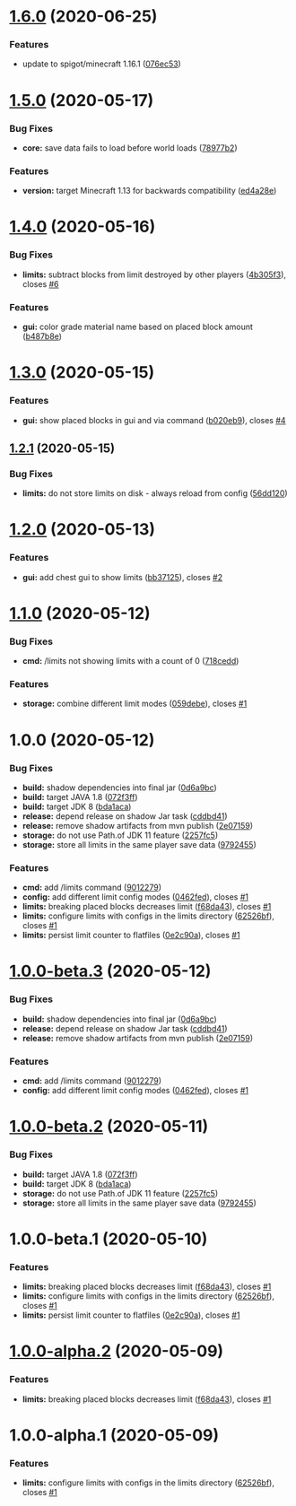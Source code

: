 # [1.6.0](https://github.com/Silthus/sLimits/compare/v1.5.0...v1.6.0) (2020-06-25)


### Features

* update to spigot/minecraft 1.16.1 ([076ec53](https://github.com/Silthus/sLimits/commit/076ec53782143a4b09d6a5224b884bfe9a37fba8))

# [1.5.0](https://github.com/Silthus/sLimits/compare/v1.4.0...v1.5.0) (2020-05-17)


### Bug Fixes

* **core:** save data fails to load before world loads ([78977b2](https://github.com/Silthus/sLimits/commit/78977b24946c4d1431fa07e075818d5d214c1a50))


### Features

* **version:** target Minecraft 1.13 for backwards compatibility ([ed4a28e](https://github.com/Silthus/sLimits/commit/ed4a28eb87d6d12ecd4a2cb7ded9341a3df3c154))

# [1.4.0](https://github.com/Silthus/sLimits/compare/v1.3.0...v1.4.0) (2020-05-16)


### Bug Fixes

* **limits:** subtract blocks from limit destroyed by other players ([4b305f3](https://github.com/Silthus/sLimits/commit/4b305f3ddcc6ae5bee93945c2f3caf98dce4437e)), closes [#6](https://github.com/Silthus/sLimits/issues/6)


### Features

* **gui:** color grade material name based on placed block amount ([b487b8e](https://github.com/Silthus/sLimits/commit/b487b8e3c7e1ca34b8764065d00e39fa80c959a6))

# [1.3.0](https://github.com/Silthus/sLimits/compare/v1.2.1...v1.3.0) (2020-05-15)


### Features

* **gui:** show placed blocks in gui and via command ([b020eb9](https://github.com/Silthus/sLimits/commit/b020eb9841094c63f71223856bd51287f886b946)), closes [#4](https://github.com/Silthus/sLimits/issues/4)

## [1.2.1](https://github.com/Silthus/sLimits/compare/v1.2.0...v1.2.1) (2020-05-15)


### Bug Fixes

* **limits:** do not store limits on disk - always reload from config ([56dd120](https://github.com/Silthus/sLimits/commit/56dd120cae24c527cdb5ea12eecff52ab276c020))

# [1.2.0](https://github.com/Silthus/sLimits/compare/v1.1.0...v1.2.0) (2020-05-13)


### Features

* **gui:** add chest gui to show limits ([bb37125](https://github.com/Silthus/sLimits/commit/bb3712539b4d0906bcc7496480def5bcf660f4fd)), closes [#2](https://github.com/Silthus/sLimits/issues/2)

# [1.1.0](https://github.com/Silthus/sLimits/compare/v1.0.0...v1.1.0) (2020-05-12)


### Bug Fixes

* **cmd:** /limits not showing limits with a count of 0 ([718cedd](https://github.com/Silthus/sLimits/commit/718cedd1d122fd8866f81d348810949f3dc25bc5))


### Features

* **storage:** combine different limit modes ([059debe](https://github.com/Silthus/sLimits/commit/059debec1a16d187bc9dc3b45b9a5b47845980e6)), closes [#1](https://github.com/Silthus/sLimits/issues/1)

# 1.0.0 (2020-05-12)


### Bug Fixes

* **build:** shadow dependencies into final jar ([0d6a9bc](https://github.com/Silthus/sLimits/commit/0d6a9bce8a8249ed79828a37062e7767a645101c))
* **build:** target JAVA 1.8 ([072f3ff](https://github.com/Silthus/sLimits/commit/072f3ffbf615280498b33df3f933daa075eac0c0))
* **build:** target JDK 8 ([bda1aca](https://github.com/Silthus/sLimits/commit/bda1aca489ec922dc86f956e936909ccb9dd1225))
* **release:** depend release on shadow Jar task ([cddbd41](https://github.com/Silthus/sLimits/commit/cddbd41549c53ebff076217a1c7370c5cdfdaf20))
* **release:** remove shadow artifacts from mvn publish ([2e07159](https://github.com/Silthus/sLimits/commit/2e07159abf428110a8148533160704049a591e9a))
* **storage:** do not use Path.of JDK 11 feature ([2257fc5](https://github.com/Silthus/sLimits/commit/2257fc54df79c8bcd71ca9a9d4a7a64b118f9027))
* **storage:** store all limits in the same player save data ([9792455](https://github.com/Silthus/sLimits/commit/9792455db2d1d7fdf96c01231110d791ad928590))


### Features

* **cmd:** add /limits command ([9012279](https://github.com/Silthus/sLimits/commit/9012279d54910e7d99c246ef868d1e420fa58de5))
* **config:** add different limit config modes ([0462fed](https://github.com/Silthus/sLimits/commit/0462fedf428890b05f0ee1fc9bbe4223c2dd3dc2)), closes [#1](https://github.com/Silthus/sLimits/issues/1)
* **limits:** breaking placed blocks decreases limit ([f68da43](https://github.com/Silthus/sLimits/commit/f68da430759d9d53b5b013f9faf040309e13dd11)), closes [#1](https://github.com/Silthus/sLimits/issues/1)
* **limits:** configure limits with configs in the limits directory ([62526bf](https://github.com/Silthus/sLimits/commit/62526bf6a0d0d60f1e94ac28aa1b10df306135cc)), closes [#1](https://github.com/Silthus/sLimits/issues/1)
* **limits:** persist limit counter to flatfiles ([0e2c90a](https://github.com/Silthus/sLimits/commit/0e2c90abfdaaf3d2f0b114396f2b7679fc841cb1)), closes [#1](https://github.com/Silthus/sLimits/issues/1)

# [1.0.0-beta.3](https://github.com/Silthus/sLimits/compare/v1.0.0-beta.2...v1.0.0-beta.3) (2020-05-12)


### Bug Fixes

* **build:** shadow dependencies into final jar ([0d6a9bc](https://github.com/Silthus/sLimits/commit/0d6a9bce8a8249ed79828a37062e7767a645101c))
* **release:** depend release on shadow Jar task ([cddbd41](https://github.com/Silthus/sLimits/commit/cddbd41549c53ebff076217a1c7370c5cdfdaf20))
* **release:** remove shadow artifacts from mvn publish ([2e07159](https://github.com/Silthus/sLimits/commit/2e07159abf428110a8148533160704049a591e9a))


### Features

* **cmd:** add /limits command ([9012279](https://github.com/Silthus/sLimits/commit/9012279d54910e7d99c246ef868d1e420fa58de5))
* **config:** add different limit config modes ([0462fed](https://github.com/Silthus/sLimits/commit/0462fedf428890b05f0ee1fc9bbe4223c2dd3dc2)), closes [#1](https://github.com/Silthus/sLimits/issues/1)

# [1.0.0-beta.2](https://github.com/Silthus/sLimits/compare/v1.0.0-beta.1...v1.0.0-beta.2) (2020-05-11)


### Bug Fixes

* **build:** target JAVA 1.8 ([072f3ff](https://github.com/Silthus/sLimits/commit/072f3ffbf615280498b33df3f933daa075eac0c0))
* **build:** target JDK 8 ([bda1aca](https://github.com/Silthus/sLimits/commit/bda1aca489ec922dc86f956e936909ccb9dd1225))
* **storage:** do not use Path.of JDK 11 feature ([2257fc5](https://github.com/Silthus/sLimits/commit/2257fc54df79c8bcd71ca9a9d4a7a64b118f9027))
* **storage:** store all limits in the same player save data ([9792455](https://github.com/Silthus/sLimits/commit/9792455db2d1d7fdf96c01231110d791ad928590))

# 1.0.0-beta.1 (2020-05-10)


### Features

* **limits:** breaking placed blocks decreases limit ([f68da43](https://github.com/Silthus/sLimits/commit/f68da430759d9d53b5b013f9faf040309e13dd11)), closes [#1](https://github.com/Silthus/sLimits/issues/1)
* **limits:** configure limits with configs in the limits directory ([62526bf](https://github.com/Silthus/sLimits/commit/62526bf6a0d0d60f1e94ac28aa1b10df306135cc)), closes [#1](https://github.com/Silthus/sLimits/issues/1)
* **limits:** persist limit counter to flatfiles ([0e2c90a](https://github.com/Silthus/sLimits/commit/0e2c90abfdaaf3d2f0b114396f2b7679fc841cb1)), closes [#1](https://github.com/Silthus/sLimits/issues/1)

# [1.0.0-alpha.2](https://github.com/Silthus/sLimits/compare/v1.0.0-alpha.1...v1.0.0-alpha.2) (2020-05-09)


### Features

* **limits:** breaking placed blocks decreases limit ([f68da43](https://github.com/Silthus/sLimits/commit/f68da430759d9d53b5b013f9faf040309e13dd11)), closes [#1](https://github.com/Silthus/sLimits/issues/1)

# 1.0.0-alpha.1 (2020-05-09)


### Features

* **limits:** configure limits with configs in the limits directory ([62526bf](https://github.com/Silthus/sLimits/commit/62526bf6a0d0d60f1e94ac28aa1b10df306135cc)), closes [#1](https://github.com/Silthus/sLimits/issues/1)
